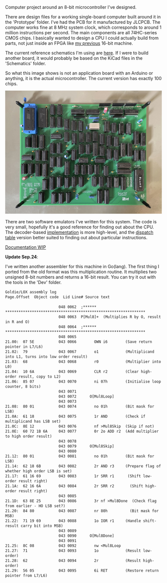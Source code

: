 Computer project around an 8-bit microcontroller I've designed.

There are design files for a working single-board computer built around it in the 'Prototype' folder. I've had the PCB for it manufactured by JLCPCB. The computer works fine at 8 MHz system clock, which corresponds to around 1 million instructions per second. The main components are all 74HC-series CMOS chips. I basically wanted to design a CPU I could actually build from parts, not just inside an FPGA like [my previous](https://github.com/Dosflange/Paver) 16-bit machine.

The current reference schematics I'm using are [here](https://github.com/Dosflange/Myth/blob/main/docs/static/myth.pdf).
If I were to build another board, it would probably be based on the KiCad files in the 'Schematics' folder.

So what this image shows is not an application board with an Arduino or anything, it is the actual microcontroller. The current version
has exactly 100 chips.

![CPU board](https://github.com/Dosflange/Myth/blob/main/Controller-Board_abu.jpg)

There are two software emulators I've written for this system. The code is very small, hopefully it's a good reference for finding out about the CPU.
The decoder-based [implementation](https://github.com/Dosflange/Myth/blob/main/Dev/src/clox/myth.h) is more high-level, and
the [dispatch table](https://github.com/Dosflange/Myth/blob/main/Dev/src/clox/vtable.c) version better suited to finding out about particular instructions.

[Documentation WIP](https://dosflange.github.io/Myth/)

__Update Sep.24__:

I've written another assembler for this machine in Go(lang). The first thing I ported from the old format was
this multiplication routine. It multiplies two unsigned 8-bit numbers and returns a 16-bit result.
You can try it out with the tools in the 'Dev' folder.

```
Goldie/LOX assembly log
Page.Offset  Object code  Lid Line# Source text

                        048 0062  ;****** ***************************************************************
                        048 0063  P[Mul8]+  (Multiplies R by O, result in R and O)
                        048 0064  ;****** ***************************************************************
                        048 0065  
21.00:  07 5E           043 0066        OWN i6        (Save return pointer in L7/L6)
21.02:  79              043 0067        o1            (Multiplicand into L1, turns into low order result)
21.03:  68              043 0068        r0            (Multiplier into L0)
21.04:  10 6A           043 0069        CLR r2        (Clear high-order result, copy to L2)
21.06:  85 07           043 0070        ni 07h        (Initialise loop counter, 8 bits)
                        043 0071  
                        043 0072      O[Mul8Loop]
                        043 0073   
21.08:  80 01           043 0074        no 01h        (Bit mask for LSB)
21.0A:  61 18           043 0075        1r AND        (Check if multiplicand has LSB set)
21.0C:  8E 12           043 0076        nf >Mul8Skip  (Skip if not)
21.0E:  60 72 1B 6A     043 0077        0r 2o ADD r2  (Add multiplier to high order result)
                        043 0078  
                        043 0079      O[Mul8Skip]
                        043 0080  
21.12:  80 01           043 0081        no 01h        (Bit mask for LSB)
21.14:  62 18 6B        043 0082        2r AND r3     (Prepare flag of whether high order LSB is set)
21.17:  61 16 69        043 0083        1r SRR r1      (Shift low-order result right)
21.1A:  62 16 6A        043 0084        2r SRR r2       (Shift high-order result right)
                        043 0085  
21.1D:  63 8E 25        043 0086        3r nf >Mul8Done  (Check flag from earlier - HO LSB set?)
21.20:  84 80           043 0087        nr 80h          (Bit mask for MSB)
21.22:  71 19 69        043 0088        1o IOR r1     (Handle shift-result carry bit into MSB)
                        043 0089  
                        043 0090      O[Mul8Done]
                        043 0091  
21.25:  8C 08           043 0092        nw <Mul8Loop
21.27:  71              043 0093        1o            (Result low-order)
21.28:  62              043 0094        2r            (Result high-order)
21.29:  56 05           043 0095        6i RET        (Restore return pointer from L7/L6)
```


